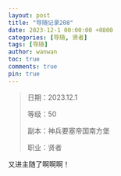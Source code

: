 ```yaml
---
layout: post
title: "导随记录208"
date: 2023-12-1 00:00:00 +0800
categories: [导随, 贤者]
tags: [导随]
author: wanwan
toc: true
comments: true
pin: true
---
```

> 日期：2023.12.1
>
> 等级：50
>
> 副本：神兵要塞帝国南方堡
>
> 职业：贤者

又进主随了啊啊啊！